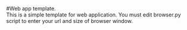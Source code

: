 #Web app template.    
This is a simple template for web application. You must edit browser.py script to enter your url and size of browser window.   
